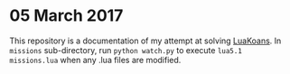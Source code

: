 # 05 March 2017
This repository is a documentation of my attempt at solving [LuaKoans](https://github.com/kikito/lua_missions).
In `missions` sub-directory, run `python watch.py` to execute `lua5.1 missions.lua` when any .lua files are modified.

